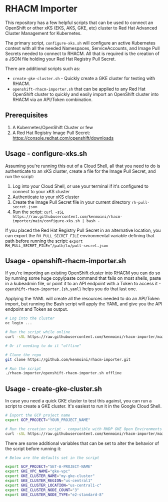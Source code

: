 # RHACM Importer

This repository has a few helpful scripts that can be used to connect an OpenShift or other xKS (EKS, AKS, GKE, etc) cluster to Red Hat Advanced Cluster Management for Kubernetes.

The primary script, `configure-xks.sh` will configure an active Kubernetes context with all the needed Namespaces, ServiceAccounts, and Image Pull Secrets needed to connect to RHACM.  All that is required is the creation of a JSON file holding your Red Hat Registry Pull Secret.

There are additional scripts such as:

- `create-gke-cluster.sh` - Quickly create a GKE cluster for testing with RHACM.
- `openshift-rhacm-importer.sh` that can be applied to any Red Hat OpenShift cluster to quickly and easily import an OpenShift cluster into RHACM via an API/Token combination.

## Prerequisites

1. A Kubernetes/OpenShift Cluster or few
2. A Red Hat Registry Image Pull Secret: https://console.redhat.com/openshift/downloads

## Usage - configure-xks.sh

Assuming you're running this out of a Cloud Shell, all that you need to do is authenticate to an xKS cluster, create a file for the Image Pull Secret, and run the script:

1. Log into your Cloud Shell, or use your terminal if it's configured to connect to your xKS cluster
2. Authenticate to your xKS cluster
3. Create the Image Pull Secret file in your current directory `rh-pull-secret.json`
4. Run the script: `curl -sSL https://raw.githubusercontent.com/kenmoini/rhacm-importer/main/configure-xks.sh | bash -`

If you placed the Red Hat Registry Pull Secret in an alternative location, you can export the `RH_PULL_SECRET_FILE` environmental variable defining that path before running the script: `export RH_PULL_SECRET_FILE="/path/to/pull-secret.json`

## Usage - openshift-rhacm-importer.sh

If you're importing an existing OpenShift cluster into RHACM you can do so by running some huge copy/paste command that fails on most shells, paste in a kubeadmin file, or point it to an API endpoint with a Token to access it - `openshift-rhacm-importer.{sh,yaml}` helps you do that last one.

Applying the YAML will create all the resources needed to do an API/Token import, but running the Bash script will apply the YAML and give you the API endpoint and Token as output.

```bash
# Log into the cluster
oc login ...

# Run the script while online
curl -sSL https://raw.githubusercontent.com/kenmoini/rhacm-importer/main/openshift-rhacm-importer.sh | bash -

# Or if needing to do it "offline"

# Clone the repo
git clone https://github.com/kenmoini/rhacm-importer.git

# Run the script
./rhacm-importer/openshift-rhacm-importer.sh offline
```

## Usage - create-gke-cluster.sh

In case you need a quick GKE cluster to test this against, you can run a script to create a GKE cluster.  It's easiest to run it in the Google Cloud Shell.

```bash
# Export the GCP project name
export GCP_PROJECT="YOUR_PROJECT_NAME"

# Run the creation script - compatible with RHDP GKE Open Environments
curl -sSL https://raw.githubusercontent.com/kenmoini/rhacm-importer/main/create-gke-cluster.sh | bash -
```

There are some additional variables that can be set to alter the behavior of the script before running it:

```bash
# Below are the defaults set in the script

export GCP_PROJECT="SET-A-PROJECT-NAME"
export GKE_VPC_NAME="gke-vpc"
export GKE_CLUSTER_NAME="my-gke-cluster"
export GKE_CLUSTER_REGION="us-central1"
export GKE_CLUSTER_LOCATION="us-central1-c"
export GKE_CLUSTER_NODE_COUNT="3"
export GKE_CLUSTER_NODE_TYPE="e2-standard-8"
```
